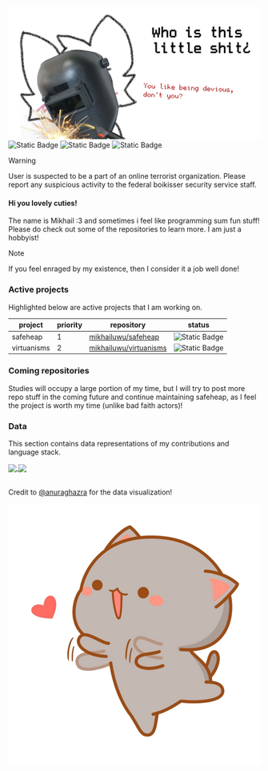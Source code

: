 ![who is this shit](me.png)
![Static Badge](https://img.shields.io/badge/mental_evaluation-highly_schizophrenic-red)
![Static Badge](https://img.shields.io/badge/slightly_unhinged-red)
![Static Badge](https://img.shields.io/badge/might_be_put_in_a_rubber_room-red)

> [!WARNING]
> User is suspected to be a part of an online terrorist organization. Please report any suspicious activity to the federal boikisser security service staff.

#### Hi you lovely cuties!
The name is Mikhail :3 and sometimes i feel like programming sum fun stuff! Please do check out some of the repositories to learn more. I am just a hobbyist!

> [!NOTE]
> If you feel enraged by my existence, then I consider it a job well done!

### Active projects
Highlighted below are active projects that I am working on.

| **project** | **priority** | **repository**                                                       | **status**                                                    |
|-------------|--------------|----------------------------------------------------------------------|---------------------------------------------------------------|
| safeheap    | 1            | [mikhailuwu/safeheap](https://github.com/mikhailuwu/safeheap)        | ![Static Badge](https://img.shields.io/badge/Not--ready-red)  |
| virtuanisms | 2            | [mikhailuwu/virtuanisms](https://github.com/mikhailuwu/virtuanisms)  | ![Static Badge](https://img.shields.io/badge/Not--ready-red)  |

### Coming repositories
Studies will occupy a large portion of my time, but I will try to post more repo stuff in the coming future and continue maintaining safeheap, as I feel the project is worth my time (unlike bad faith actors)!

### Data
This section contains data representations of my contributions and language stack.

 <a href="https://github.com/anuraghazra/github-readme-stats">
  <img height=200 align="center" src="https://github-readme-stats.vercel.app/api?username=mikhailuwu&theme=github_dark" />
</a>
<a href="https://github.com/anuraghazra/convoychat">
  <img height=200 align="center" src="https://github-readme-stats.vercel.app/api/top-langs?username=mikhailuwu&layout=compact&langs_count=8&card_width=320&theme=github_dark" />
</a>

<br>Credit to [@anuraghazra](https://github.com/anuraghazra/github-readme-stats) for the data visualization!

![oh noo cat attack!!!](cat.png)
